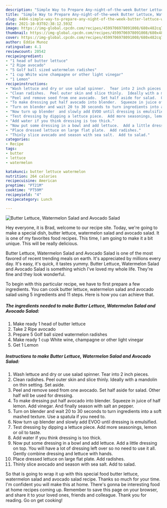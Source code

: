 ```yaml
---
description: "Simple Way to Prepare Any-night-of-the-week Butter Lettuce, Watermelon Salad and Avocado Salad"
title: "Simple Way to Prepare Any-night-of-the-week Butter Lettuce, Watermelon Salad and Avocado Salad"
slug: 4404-simple-way-to-prepare-any-night-of-the-week-butter-lettuce-watermelon-salad-and-avocado-salad
date: 2021-10-03T02:38:12.593Z
image: https://img-global.cpcdn.com/recipes/4599706978091008/680x482cq70/butter-lettuce-watermelon-salad-and-avocado-salad-recipe-main-photo.jpg
thumbnail: https://img-global.cpcdn.com/recipes/4599706978091008/680x482cq70/butter-lettuce-watermelon-salad-and-avocado-salad-recipe-main-photo.jpg
cover: https://img-global.cpcdn.com/recipes/4599706978091008/680x482cq70/butter-lettuce-watermelon-salad-and-avocado-salad-recipe-main-photo.jpg
author: Eddie Munoz
ratingvalue: 4.1
reviewcount: 20542
recipeingredient:
- "1 head of butter lettuce"
- "2 Ripe avocado"
- "5 Golf ball sized watermelon radishes"
- "1 cup White wine champagne or other light vinegar"
- "1 Lemon"
recipeinstructions:
- "Wash lettuce and dry or use salad spinner.  Tear into 2 inch pieces."
- "Clean radishes.  Peel outer skin and slice thinly.  Ideally with a mandolin on thin setting.  Set aside."
- "Peel and remove seed from one avocado.  Set half aside for salad.  Other half will be used for dressing."
- "To make dressing put half avocado into blender.  Squeeze in juice of half lemon.  Add vinegar.  And finally season with salt an pepper."
- "Turn on blender and wait 20 to 30 seconds to turn ingredients into a soft mashed texture.  Use a spatula if you need to."
- "Now turn up blender  and slowly add EVOO until dressing is emulsified."
- "Test dressing by dipping a lettuce piece.  Add more seasonings, lemon or oil to taste."
- "Add water if you think dressing is too thick."
- "Now put some dressing in a bowl and add lettuce.  Add a little dressing on top.  You will have a lot of dressing left over so no need to use it all.  Gently combine dressing and lettuce with hands."
- "Place dressed lettuce on large flat plate.  Add radishes."
- "Thinly slice avocado and season with sea salt.  Add to salad."
categories:
- Recipe
tags:
- butter
- lettuce
- watermelon

katakunci: butter lettuce watermelon 
nutrition: 264 calories
recipecuisine: American
preptime: "PT21M"
cooktime: "PT59M"
recipeyield: "4"
recipecategory: Lunch

---
```



![Butter Lettuce, Watermelon Salad and Avocado Salad](https://img-global.cpcdn.com/recipes/4599706978091008/680x482cq70/butter-lettuce-watermelon-salad-and-avocado-salad-recipe-main-photo.jpg)

Hey everyone, it is Brad, welcome to our recipe site. Today, we're going to make a special dish, butter lettuce, watermelon salad and avocado salad. It is one of my favorites food recipes. This time, I am going to make it a bit unique. This will be really delicious.



Butter Lettuce, Watermelon Salad and Avocado Salad is one of the most favored of recent trending meals on earth. It's appreciated by millions every day. It's easy, it's quick, it tastes yummy. Butter Lettuce, Watermelon Salad and Avocado Salad is something which I've loved my whole life. They're fine and they look wonderful.


To begin with this particular recipe, we have to first prepare a few ingredients. You can cook butter lettuce, watermelon salad and avocado salad using 5 ingredients and 11 steps. Here is how you can achieve that.

<!--inarticleads1-->

##### The ingredients needed to make Butter Lettuce, Watermelon Salad and Avocado Salad:

1. Make ready 1 head of butter lettuce
1. Take 2 Ripe avocado
1. Prepare 5 Golf ball sized watermelon radishes
1. Make ready 1 cup White wine, champagne or other light vinegar
1. Get 1 Lemon




<!--inarticleads2-->

##### Instructions to make Butter Lettuce, Watermelon Salad and Avocado Salad:

1. Wash lettuce and dry or use salad spinner.  Tear into 2 inch pieces.
1. Clean radishes.  Peel outer skin and slice thinly.  Ideally with a mandolin on thin setting.  Set aside.
1. Peel and remove seed from one avocado.  Set half aside for salad.  Other half will be used for dressing.
1. To make dressing put half avocado into blender.  Squeeze in juice of half lemon.  Add vinegar.  And finally season with salt an pepper.
1. Turn on blender and wait 20 to 30 seconds to turn ingredients into a soft mashed texture.  Use a spatula if you need to.
1. Now turn up blender  and slowly add EVOO until dressing is emulsified.
1. Test dressing by dipping a lettuce piece.  Add more seasonings, lemon or oil to taste.
1. Add water if you think dressing is too thick.
1. Now put some dressing in a bowl and add lettuce.  Add a little dressing on top.  You will have a lot of dressing left over so no need to use it all.  Gently combine dressing and lettuce with hands.
1. Place dressed lettuce on large flat plate.  Add radishes.
1. Thinly slice avocado and season with sea salt.  Add to salad.




So that is going to wrap it up with this special food butter lettuce, watermelon salad and avocado salad recipe. Thanks so much for your time. I'm confident you will make this at home. There's gonna be interesting food at home recipes coming up. Remember to save this page on your browser, and share it to your loved ones, friends and colleague. Thank you for reading. Go on get cooking!
